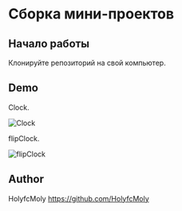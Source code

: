 # Сборка мини-проектов

## Начало работы

 Клонируйте репозиторий на свой компьютер.

## Demo

Clock.

![Clock](https://github.com/HolyfcMoly/mini-projects/assets/108127983/22591093-229b-4163-ac98-ab2d08b54c8d)

flipClock.

![flipClock](https://github.com/HolyfcMoly/mini-projects/assets/108127983/ea3c159e-0e75-48c3-b610-778183dcb246)


## Author

HolyfcMoly
https://github.com/HolyfcMoly

